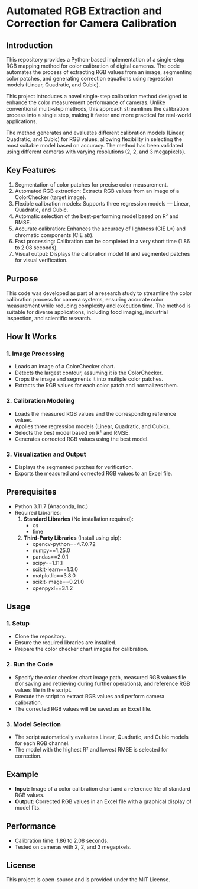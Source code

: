 # Automated RGB Extraction and Correction for Camera Calibration

## Introduction
This repository provides a Python-based implementation of a single-step RGB mapping method for color calibration of digital cameras. The code automates the process of extracting RGB values from an image, segmenting color patches, and generating correction equations using regression models (Linear, Quadratic, and Cubic).

This project introduces a novel single-step calibration method designed to enhance the color measurement performance of cameras. Unlike conventional multi-step methods, this approach streamlines the calibration process into a single step, making it faster and more practical for real-world applications.

The method generates and evaluates different calibration models (Linear, Quadratic, and Cubic) for RGB values, allowing flexibility in selecting the most suitable model based on accuracy. The method has been validated using different cameras with varying resolutions (2, 2, and 3 megapixels).

## Key Features
1. Segmentation of color patches for precise color measurement.  
2. Automated RGB extraction: Extracts RGB values from an image of a ColorChecker (target image).  
3. Flexible calibration models: Supports three regression models — Linear, Quadratic, and Cubic.  
4. Automatic selection of the best-performing model based on R² and RMSE.  
5. Accurate calibration: Enhances the accuracy of lightness (CIE L*) and chromatic components (CIE a*b*).  
6. Fast processing: Calibration can be completed in a very short time (1.86 to 2.08 seconds).  
7. Visual output: Displays the calibration model fit and segmented patches for visual verification.  

## Purpose
This code was developed as part of a research study to streamline the color calibration process for camera systems, ensuring accurate color measurement while reducing complexity and execution time. The method is suitable for diverse applications, including food imaging, industrial inspection, and scientific research.

## How It Works
### 1. Image Processing
- Loads an image of a ColorChecker chart.  
- Detects the largest contour, assuming it is the ColorChecker.  
- Crops the image and segments it into multiple color patches.  
- Extracts the RGB values for each color patch and normalizes them.  

### 2. Calibration Modeling
- Loads the measured RGB values and the corresponding reference values.  
- Applies three regression models (Linear, Quadratic, and Cubic).  
- Selects the best model based on R² and RMSE.  
- Generates corrected RGB values using the best model.  

### 3. Visualization and Output
- Displays the segmented patches for verification.  
- Exports the measured and corrected RGB values to an Excel file.  

## Prerequisites
- Python 3.11.7 (Anaconda, Inc.)  
- Required Libraries:  
  1. **Standard Libraries** (No installation required):  
     - os  
     - time  
  2. **Third-Party Libraries** (Install using pip):  
     - opencv-python==4.7.0.72  
     - numpy==1.25.0  
     - pandas==2.0.1  
     - scipy==1.11.1  
     - scikit-learn==1.3.0  
     - matplotlib==3.8.0  
     - scikit-image==0.21.0  
     - openpyxl==3.1.2  

## Usage
### 1. Setup
- Clone the repository.  
- Ensure the required libraries are installed.  
- Prepare the color checker chart images for calibration.  

### 2. Run the Code
- Specify the color checker chart image path, measured RGB values file (for saving and retrieving during further operations), and reference RGB values file in the script.  
- Execute the script to extract RGB values and perform camera calibration.  
- The corrected RGB values will be saved as an Excel file.  

### 3. Model Selection
- The script automatically evaluates Linear, Quadratic, and Cubic models for each RGB channel.  
- The model with the highest R² and lowest RMSE is selected for correction.  

## Example
- **Input:** Image of a color calibration chart and a reference file of standard RGB values.  
- **Output:** Corrected RGB values in an Excel file with a graphical display of model fits.  

## Performance
- Calibration time: 1.86 to 2.08 seconds.  
- Tested on cameras with 2, 2, and 3 megapixels.  

## License
This project is open-source and is provided under the MIT License.
